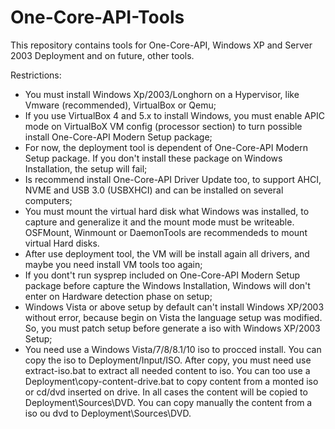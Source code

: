 # One-Core-API-Tools

This repository contains tools for One-Core-API, Windows XP and Server 2003 Deployment and on future, other tools.

Restrictions:
- You must install Windows Xp/2003/Longhorn on a Hypervisor, like Vmware (recommended), VirtualBox or Qemu;
- If you use VirtualBox 4 and 5.x to install Windows, you must enable APIC mode on VirtualBoX VM config (processor section) to turn possible install One-Core-API Modern Setup package;
- For now, the deployment tool is dependent of One-Core-API Modern Setup package. If you don't install these package on Windows Installation, the setup will fail;
- Is recommend install One-Core-API Driver Update too, to support AHCI, NVME and USB 3.0 (USBXHCI) and can be installed on several computers;
- You must mount the virtual hard disk what Windows was installed, to capture and generalize it and the mount mode must be writeable. OSFMount, Winmount or DaemonTools are recommendeds to mount virtual Hard disks.
- After use deployment tool, the VM will be install again all drivers, and maybe you need install VM tools too again;
- If you dont't run sysprep included on One-Core-API Modern Setup package before capture the Windows Installation, Windows will don't enter on Hardware detection phase on setup;
- Windows Vista or above setup by default can't install Windows XP/2003 without error, because begin on Vista the language setup was modified. So, you must patch setup before generate a iso with Windows XP/2003 Setup;
- You need use a Windows Vista/7/8/8.1/10 iso to procced install. You can copy the iso to Deployment/Input/ISO. After copy, you must need use extract-iso.bat to extract all needed content to iso. You can too use a Deployment\copy-content-drive.bat to copy content from a monted iso or cd/dvd inserted on drive. In all cases the content will be copied to Deployment\Sources\DVD. You can copy manually the content from a iso ou dvd to Deployment\Sources\DVD.

